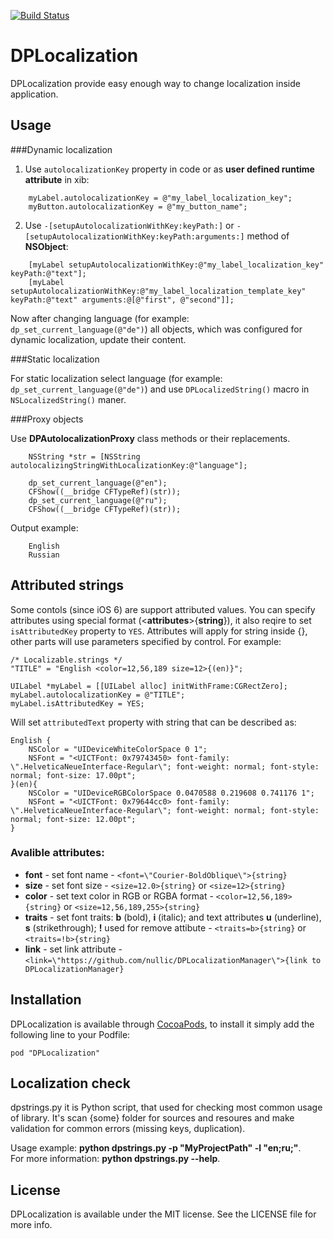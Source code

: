 [![Build Status](https://travis-ci.org/nullic/DPLocalizationManager.svg)](https://travis-ci.org/nullic/DPLocalizationManager)
 

# DPLocalization

DPLocalization provide easy enough way to change localization inside application.


## Usage

###Dynamic localization

1. Use ```autolocalizationKey``` property in code or as **user defined runtime attribute** in xib:

```
	myLabel.autolocalizationKey = @"my_label_localization_key";
	myButton.autolocalizationKey = @"my_button_name";
```

2. Use ```-[setupAutolocalizationWithKey:keyPath:]``` or ```-[setupAutolocalizationWithKey:keyPath:arguments:]``` method of **NSObject**:

```
	[myLabel setupAutolocalizationWithKey:@"my_label_localization_key" keyPath:@"text"];
	[myLabel setupAutolocalizationWithKey:@"my_label_localization_template_key" keyPath:@"text" arguments:@[@"first", @"second"]];
```

Now after changing language (for example: ```dp_set_current_language(@"de")```) all objects, which was configured for dynamic localization, update their content.


###Static localization

For static localization select language (for example: ```dp_set_current_language(@"de")```) and use ```DPLocalizedString()``` macro in ```NSLocalizedString()``` maner.


###Proxy objects

Use **DPAutolocalizationProxy** class methods or their replacements.

```
    NSString *str = [NSString autolocalizingStringWithLocalizationKey:@"language"];

    dp_set_current_language(@"en");
    CFShow((__bridge CFTypeRef)(str));
    dp_set_current_language(@"ru");
    CFShow((__bridge CFTypeRef)(str));
```

Output example:
```
	English
	Russian
```


## Attributed strings

Some contols (since iOS 6) are support attributed values. You can specify attributes using special format (<**attributes**>{**string**}), it also reqire to set ```isAttributedKey``` property to ```YES```. Attributes will apply for string inside {}, other parts will use parameters specified by control. For example:
```
/* Localizable.strings */
"TITLE" = "English <color=12,56,189 size=12>{(en)}";
```
```
UILabel *myLabel = [[UILabel alloc] initWithFrame:CGRectZero];
myLabel.autolocalizationKey = @"TITLE";
myLabel.isAttributedKey = YES;
```
Will set ```attributedText``` property with string that can be described as:
```
English {
    NSColor = "UIDeviceWhiteColorSpace 0 1";
    NSFont = "<UICTFont: 0x79743450> font-family: \".HelveticaNeueInterface-Regular\"; font-weight: normal; font-style: normal; font-size: 17.00pt";
}(en){
    NSColor = "UIDeviceRGBColorSpace 0.0470588 0.219608 0.741176 1";
    NSFont = "<UICTFont: 0x79644cc0> font-family: \".HelveticaNeueInterface-Regular\"; font-weight: normal; font-style: normal; font-size: 12.00pt";
}
```

### Avalible attributes:
* **font** - set font name - ```<font=\"Courier-BoldOblique\">{string}```
* **size** - set font size - ```<size=12.0>{string}``` or ```<size=12>{string}```
* **color** - set text color in RGB or RGBA format - ```<color=12,56,189>{string}``` or ```<size=12,56,189,255>{string}```
* **traits** - set font traits: **b** (bold), **i** (italic); and text attributes **u** (underline), **s** (strikethrough); **!** used for remove attibute - ```<traits=b>{string}``` or ```<traits=!b>{string}```
* **link** - set link attribute - ```<link=\"https://github.com/nullic/DPLocalizationManager\">{link to DPLocalizationManager}```


## Installation

DPLocalization is available through [CocoaPods](http://cocoapods.org), to install
it simply add the following line to your Podfile:

    pod "DPLocalization"


## Localization check

dpstrings.py it is Python script, that used for checking most common usage of library. It's scan {some} folder for sources and resoures and make validation  for common errors (missing keys, duplication).

Usage example: **python dpstrings.py -p "MyProjectPath" -l "en;ru;"**.<br/>
For more information: **python dpstrings.py --help**.


## License

DPLocalization is available under the MIT license. See the LICENSE file for more info.
